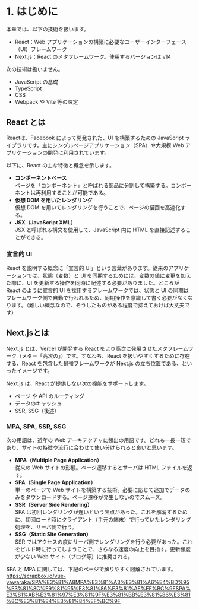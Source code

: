 # 1. はじめに

本章では、以下の技術を扱います。

- React：Web アプリケーションの構築に必要なユーザーインターフェース（UI）フレームワーク
- Next.js：React のメタフレームワーク。使用するバージョンは v14

次の技術は扱いません。

- JavaScript の基礎
- TypeScript
- CSS
- Webpack や Vite 等の設定

## React とは

Reactは、Facebook によって開発された、UI を構築するための JavaScript ライブラリです。主にシングルページアプリケーション（SPA）や大規模 Web アプリケーションの開発に利用されています。

以下に、React の主な特徴と概念を示します。

- **コンポーネントベース**  
ページを「コンポーネント」と呼ばれる部品に分割して構築する。コンポーネントは再利用することが可能である。
- **仮想 DOM を用いたレンダリング**  
仮想 DOM を用いてレンダリングを行うことで、ページの描画を高速化する。
- **JSX（JavaScript XML）**  
JSX と呼ばれる構文を使用して、JavaScript 内に HTML を直接記述することができる。


### 宣言的 UI
React を説明する概念に「宣言的 UI」という言葉があります。従来のアプリケーションでは、状態（変数）と UI を同期するためには、変数の値に変更を加えた際に、UI を更新する操作を同時に記述する必要がありました。ところが React のように宣言的 UI を採用するフレームワークでは、状態と UI の同期はフレームワーク側で自動で行われるため、同期操作を意識して書く必要がなくなります。（難しい概念なので、そうしたものがある程度で抑えておけば大丈夫です）

## Next.jsとは

Next.js とは、Vercel が開発する React をより高次に発展させたメタフレームワーク（メタ＝「高次の」）です。すなわち、React を扱いやすくするために存在する、React を包含した最強フレームワークが Next.js の立ち位置である、といったイメージです。

Next.js は、React が提供しない次の機能をサポートします。

- ページ や API のルーティング
- データのキャッシュ
- SSR, SSG（後述）

### MPA, SPA, SSR, SSG

次の用語は、近年の Web アーキテクチャに頻出の用語です。どれも一長一短であり、サイトの特徴や流行に合わせて使い分けられると良いと思います。

- **MPA（Multiple Page Application）**  
従来の Web サイトの形態。ページ遷移するとサーバは HTML ファイルを返す。
- **SPA（Single Page Application）**  
単一のページで Web サイトを構築する技術。必要に応じて追加でデータのみをダウンロードする。ページ遷移が発生しないのでスムーズ。
- **SSR（Server Side Rendering）**  
SPA は初回レンダリングが遅いという欠点があった。これを解消するために、初回ロード時にクライアント（手元の端末）で行っていたレンダリング処理を、サーバ側で行う。
- **SSG（Static Site Generation）**  
SSR ではアクセスの度にサーバ側でレンダリングを行う必要があった。これをビルド時に行ってしまうことで、さらなる速度の向上を目指す。更新頻度が少ない Web サイト（ブログ等）に推奨される。

SPA と MPA に関しては、下記のページで解りやすく図解されています。  
https://scrapbox.io/vue-yawaraka/SPA%E3%81%A8MPA%E3%81%A3%E3%81%A6%E4%BD%95%E3%81%8C%E9%81%95%E3%81%86%E3%81%AE%EF%BC%9FSPA%E3%81%AB%E3%81%97%E3%81%9F%E3%81%BB%E3%81%86%E3%81%8C%E3%81%84%E3%81%84%EF%BC%9F
